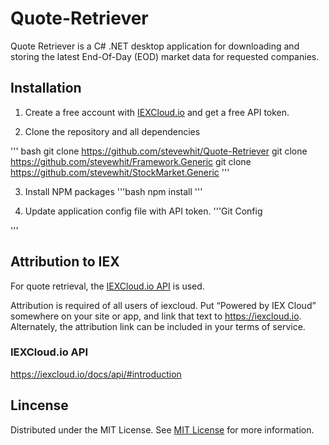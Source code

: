 # Quote-Retriever
Quote Retriever is a C# .NET desktop application for downloading and storing the latest End-Of-Day (EOD) market data for requested companies.

## Installation
1. Create a free account with <a href="https://iexcloud.io">IEXCloud.io</a> and get a free API token.

2. Clone the repository and all dependencies

''' bash
git clone https://github.com/stevewhit/Quote-Retriever
git clone https://github.com/stevewhit/Framework.Generic
git clone https://github.com/stevewhit/StockMarket.Generic
'''

3. Install NPM packages
'''bash
npm install
'''

4. Update application config file with API token.
'''Git Config 
<!-- Remove -->
<connectionStrings configSource="secretConnectionStrings.config" />

<!-- Add -->
<connectionStrings>
	<appSettings>
	  <add key="IEXCloudToken" value="[YOUR_API_TOKEN_HERE]" />
	  <add key="IEXCloudTokenTest" value="[YOUR_TEST_API_TOKEN_HERE]"/>
	</appSettings>
<connectionStrings/>
'''

## Attribution to IEX
<a href="https://iexcloud.io"></a>

For quote retrieval, the <a href="https://iexcloud.io">IEXCloud.io API</a> is used.

Attribution is required of all users of iexcloud. Put “Powered by IEX Cloud” somewhere on your site or app, and link that text to https://iexcloud.io. Alternately, the attribution link can be included in your terms of service.

### IEXCloud.io API
https://iexcloud.io/docs/api/#introduction

## Lincense
Distributed under the MIT License. See [MIT License](https://choosealicense.com/licenses/mit/) for more information.